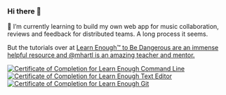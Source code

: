 ### Hi there 👋

🌱 I’m currently learning to build my own web app for music collaboration, reviews and feedback for distributed teams.
   A long process it seems.

   But the tutorials over at <a href="https://www.learnenough.com"> Learn Enough™ to Be Dangerous are an immense helpful      resource and @mhartl is an amazing teacher and mentor.


<!--
**swatzinger/swatzinger** is a ✨ _special_ ✨ repository because its `README.md` (this file) appears on your GitHub profile.

Here are some ideas to get you started:

- 🔭 I’m currently working on ...
- 🌱 I’m currently learning ...
- 👯 I’m looking to collaborate on ...
- 🤔 I’m looking for help with ...
- 💬 Ask me about ...
- 📫 How to reach me: ...
- 😄 Pronouns: ...
- ⚡ Fun fact: ...
-->


<a href="https://www.learnenough.com/certificates/84302972"><img src="https://www.learnenough.com/certificates/84302972/command-line-tutorial.svg" alt="Certificate of Completion for Learn Enough Command Line"></a><a href="https://www.learnenough.com/certificates/84302972"><img src="https://www.learnenough.com/certificates/84302972/text-editor-tutorial.svg" alt="Certificate of Completion for Learn Enough Text Editor"></a><a href="https://www.learnenough.com/certificates/84302972"><img src="https://www.learnenough.com/certificates/84302972/git-tutorial.svg" alt="Certificate of Completion for Learn Enough Git"></a>
